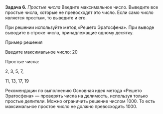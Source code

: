 **Задача 6.** *Простые числа*
Введите максимальное число. Выведите все простые числа, которые не превосходят это число. Если само число является простым, то выведите и его.

При решении используйте метод «Решето Эратосфена». При выводе выводите в строке числа, принадлежащие одному десятку.



Пример решения

Введите максимальное число: 20

Простые числа:

2, 3, 5, 7,

11, 13, 17, 19

Рекомендации по выполнению
Основная идея метода «Решето Эратосфена» — проверять числа на делимость, используя только простые делители.
Можно ограничить решение числом 1000. То есть максимальное простое число не должно превосходить 1000.